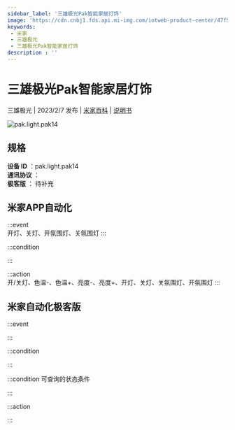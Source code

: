```yaml
---
sidebar_label: '三雄极光Pak智能家居灯饰'
image: 'https://cdn.cnbj1.fds.api.mi-img.com/iotweb-product-center/47f51e23c71adae3ad31ea717438317c_1669103306286.png?GalaxyAccessKeyId=AKVGLQWBOVIRQ3XLEW&Expires=9223372036854775807&Signature=xQZzzMsCcDaRm/bE1OVYWlGW65c='
keywords: 
 - 米家
 - 三雄极光
 - 三雄极光Pak智能家居灯饰
description : ''
---
```

# 三雄极光Pak智能家居灯饰

三雄极光 | 2023/2/7 发布 | [米家百科](https://home.mi.com/webapp/content/baike/product/index.html?model=pak.light.pak14) | [说明书](https://home.mi.com/views/introduction.html?model=pak.light.pak14&region=cn)

![pak.light.pak14](https://cdn.cnbj1.fds.api.mi-img.com/iotweb-product-center/47f51e23c71adae3ad31ea717438317c_1669103306286.png?GalaxyAccessKeyId=AKVGLQWBOVIRQ3XLEW&Expires=9223372036854775807&Signature=xQZzzMsCcDaRm/bE1OVYWlGW65c=)

## 规格  
> 
**设备 ID** ：pak.light.pak14  
**通讯协议** ：  
**极客版**  ： 待补充 


## 米家APP自动化  

:::event  
开灯、关灯、开氛围灯、关氛围灯
:::

:::condition  

:::

:::action   
开/关灯、色温-、色温+、亮度-、亮度+、开灯、关灯、关氛围灯、开氛围灯
:::

## 米家自动化极客版  

:::event  

:::

:::condition  

:::

:::condition 可查询的状态条件  

:::

:::action  

:::

        
